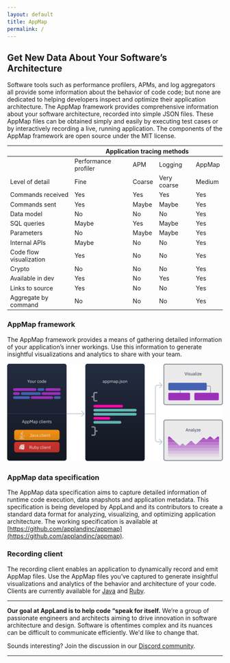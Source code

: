 ```yaml
---
layout: default
title: AppMap
permalink: /
---
```


## Get New Data About Your Software’s Architecture

Software tools such as performance profilers, APMs, and log aggregators all provide some information about the behavior of code code; but none are
dedicated to helping developers inspect and optimize their application architecture. The AppMap framework provides comprehensive information about
your software architecture, recorded into simple JSON files. These AppMap files can be obtained simply and easily by executing test cases or by
interactively recording a live, running application. The components of the AppMap framework are open source under the MIT license.

<div class="index-section">
  <table>
     <thead>
        <tr>
           <th class="no-border"></th>
           <th colspan="4">Application tracing methods</th>
        </tr>
     </thead>
     <tbody>
        <tr>
           <td class="no-border"></td>
           <td>Performance profiler</td>
           <td>APM</td>
           <td>Logging</td>
           <td>AppMap</td>
        </tr>
        <tr>
           <td>Level of detail</td>
           <td>Fine</td>
           <td>Coarse</td>
           <td>Very coarse</td>
           <td>Medium</td>
        </tr>
        <tr>
           <td class="green-cell">Commands received</td>
           <td class="green-cell">Yes</td>
           <td class="green-cell">Yes</td>
           <td class="green-cell">Yes</td>
           <td class="green-cell">Yes</td>
        </tr>
        <tr>
           <td>Commands sent</td>
           <td class="green-cell">Yes</td>
           <td class="yellow-cell">Maybe</td>
           <td class="yellow-cell">Maybe</td>
           <td class="green-cell">Yes</td>
        </tr>
        <tr>
           <td>Data model</td>
           <td>No</td>
           <td>No</td>
           <td>No</td>
           <td class="green-cell">Yes</td>
        </tr>
        <tr>
           <td>SQL queries</td>
           <td class="yellow-cell">Maybe</td>
           <td class="green-cell">Yes</td>
           <td class="yellow-cell">Maybe</td>
           <td class="green-cell">Yes</td>
        </tr>
        <tr>
           <td>Parameters</td>
           <td>No</td>
           <td class="yellow-cell">Maybe</td>
           <td class="yellow-cell">Maybe</td>
           <td class="green-cell">Yes</td>
        </tr>
        <tr>
           <td>Internal APIs</td>
           <td>Maybe</td>
           <td>No</td>
           <td>No</td>
           <td class="green-cell">Yes</td>
        </tr>
        <tr>
           <td>Code flow visualization</td>
           <td class="green-cell">Yes</td>
           <td>No</td>
           <td>No</td>
           <td class="green-cell">Yes</td>
        </tr>
        <tr>
           <td>Crypto</td>
           <td>No</td>
           <td>No</td>
           <td>No</td>
           <td class="green-cell">Yes</td>
        </tr>
        <tr>
           <td>Available in dev</td>
           <td class="green-cell">Yes</td>
           <td>No</td>
           <td class="green-cell">Yes</td>
           <td class="green-cell">Yes</td>
        </tr>
        <tr>
           <td>Links to source</td>
           <td class="green-cell">Yes</td>
           <td>No</td>
           <td>No</td>
           <td class="green-cell">Yes</td>
        </tr>
        <tr>
           <td>Aggregate by command</td>
           <td>No</td>
           <td>No</td>
           <td>No</td>
           <td class="green-cell">Yes</td>
        </tr>
     </tbody>
  </table>
</div>

### AppMap framework

The AppMap framework provides a means of gathering detailed information of your application’s inner workings. Use this information to generate insightful visualizations and analytics to share with your team.

![Appmap diagram](/assets/img/pages/appmap-diagram.svg)


### AppMap data specification

The AppMap data specification aims to capture detailed information of runtime code execution, data snapshots and application metadata. This specification is being developed by AppLand and its contributors to create a standard data format for analyzing, visualizing, and optimizing application architecture. The working specification is available at [https://github.com/applandinc/appmap](https://github.com/applandinc/appmap).

### Recording client

The recording client enables an application to dynamically record and emit AppMap files. Use the AppMap files you’ve captured to generate insightful visualizations and analytics of the behavior and architecture of your code. Clients are currently available for [Java](https://github.com/applandinc/appmap-java) and [Ruby](https://github.com/applandinc/appmap-ruby).

---

__Our goal at AppLand is to help code “speak for itself.__
We’re a group of passionate engineers and architects aiming to drive innovation in software architecture and design. Software is oftentimes complex and its nuances can be difficult to communicate efficiently. We'd like to change that.

Sounds interesting? Join the discussion in our [Discord community](https://discord.com/invite/7ZJfWwD).

---
